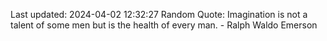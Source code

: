 Last updated: 2024-04-02 12:32:27
Random Quote: Imagination is not a talent of some men but is the health of every man. - Ralph Waldo Emerson